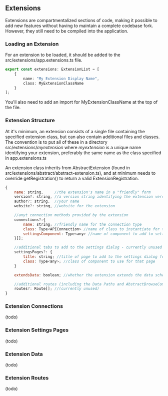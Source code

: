## Extensions

Extensions are compartmentalized sections of code, making it possible to add new features without having to maintain a complete codebase fork.  However, they still need to be compiled into the application.

### Loading an Extension

For an extension to be loaded, it should be added to the src/extensions/app.extensions.ts file.

```typescript
export const extensions: ExtensionList = [
    {
        name: "My Extension Display Name",
        class: MyExtensionClassName
    }
];
```

You'll also need to add an import for MyExtensionClassName at the top of the file.

### Extension Structure

At it's minimum, an extension consists of a single file containing the specified extension class, but can also contain additional files and classes.  The convention is to put all of these in a directory src/extensions/*myextension* where *myextension* is a unique name identifying your extension, preferably the same name as the class specified in app.extensions.ts

An extension class inherits from AbstractExtension (found in src/extensions/abstract/abstract-extension.ts), and at minimum needs to override getRegistration() to return a valid ExtensionRegistration.

```javascript
{
    name: string,     //the extension's name in a "friendly" form
    version?: string, //a version string identifying the extension version
    author?: string,  //your name
    website?: string, //website for the extension

    //anyt connection methods provided by the extension
    connections?:{
        name: string; //friendly name for the connection type 
        class: Type<APIConnection> //name of class to instantiate for this connection option - see below
        settingsComponent: Type<any> //name of component to add to settings dialog - see below
    }[];

    //additional tabs to add to the settings dialog - currently unused
    settingsPages?: {
        title: string; //title of page to add to the settings dialog for this extension
        class: Type<any>; //class of component to use for that page
    }

    extendsData: boolean; //whether the extension extends the data schema or not (currently unused)

    //additional routes (including the Data Paths and AbstractBrowseComponents used for them)
    routes?: Route[]; //(currently unused)
}
```

### Extension Connections
(todo)

### Extension Settings Pages
(todo)

### Extension Data
(todo)

### Extension Routes
(todo)


